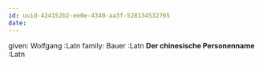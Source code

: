 ```yaml
---
id: uuid-424152b2-ee0e-4340-aa3f-528134532765
date: 
---
```


given: Wolfgang :Latn
family: Bauer :Latn
**Der chinesische Personenname** :Latn